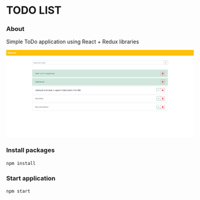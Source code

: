 # TODO LIST

### About
Simple ToDo application using React + Redux libraries

![screenshot](./Screenshot.png)

### Install packages
```
npm install
```

### Start application
```
npm start
```